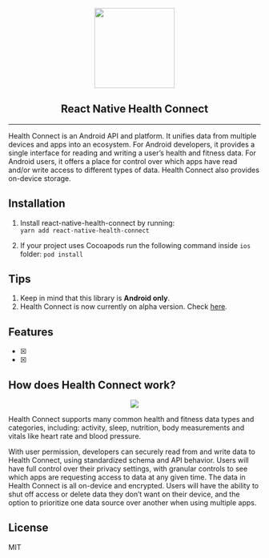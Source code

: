<p align="center">
  <a href="https://developer.android.com/guide/health-and-fitness/health-connect">
    <img width="160px" src="https://developer.android.com/static/guide/health-and-fitness/health-connect/images/health_connect_logo_192pxnew.png"><br/>
  </a>
  <h2 align="center">React Native Health Connect</h2>
</p>

---

Health Connect is an Android API and platform. It unifies data from multiple devices and apps into an ecosystem. For Android developers, it provides a single interface for reading and writing a user’s health and fitness data. For Android users, it offers a place for control over which apps have read and/or write access to different types of data. Health Connect also provides on-device storage.

## Installation

1. Install react-native-health-connect by running:   
`yarn add react-native-health-connect`

1. If your project uses Cocoapods run the following command inside `ios` folder:
`pod install`


## Tips
1. Keep in mind that this library is **Android only**.
1. Health Connect is now currently on alpha version. Check [here](https://developer.android.com/jetpack/androidx/releases/health-connect).

## Features

- [x] 
- [x]  

## How does Health Connect work?

<center>
  <img src="https://blogger.googleusercontent.com/img/b/R29vZ2xl/AVvXsEi3qBbxPEITrf4OxIUtRHUqiD91La-o6EbnbysxOp6wYrbIy1I2FT7D2yKi7z-kiPxB5im8zixBJkUm8b0Rt620mEWmhIRujsvnefepznmWmtBQR-ohAGmWo8J4MaM1RuH5k5e5E0gi50fou4XXWd9nq4r5Q5ORfK0dKxmQaOC9Fc5xuNxyoOsDUsEo/s1600/image1.png">
</center>


Health Connect supports many common health and fitness data types and categories, including: activity, sleep, nutrition, body measurements and vitals like heart rate and blood pressure.

With user permission, developers can securely read from and write data to Health Connect, using standardized schema and API behavior. Users will have full control over their privacy settings, with granular controls to see which apps are requesting access to data at any given time. The data in Health Connect is all on-device and encrypted. Users will have the ability to shut off access or delete data they don’t want on their device, and the option to prioritize one data source over another when using multiple apps.


## License

MIT
